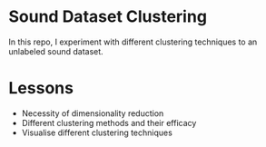 # Sound Dataset Clustering
In this repo, I experiment with different clustering techniques to an unlabeled sound dataset.

# Lessons
* Necessity of dimensionality reduction
* Different clustering methods and their efficacy
* Visualise different clustering techniques
